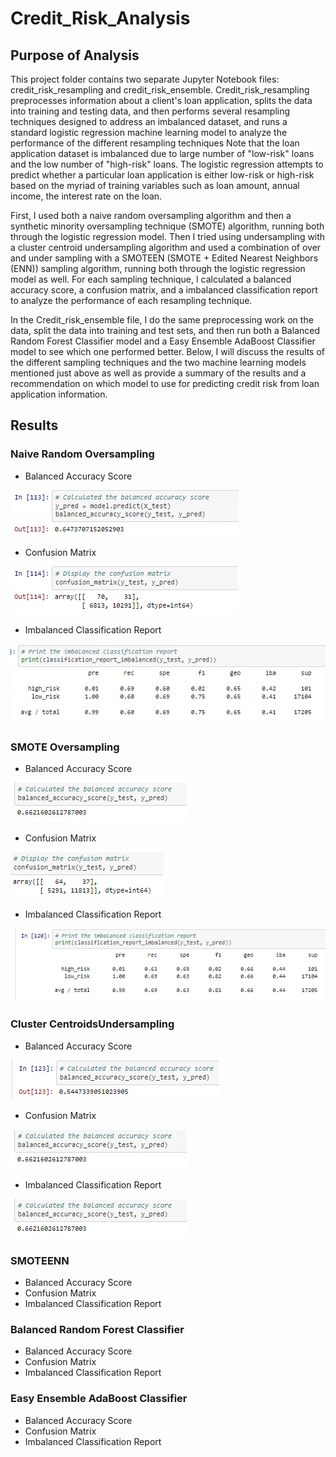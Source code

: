 # Credit_Risk_Analysis

## Purpose of Analysis
This project folder contains two separate Jupyter Notebook files: credit_risk_resampling and credit_risk_ensemble. Credit_risk_resampling preprocesses information about a client's loan application, splits the data into training and testing data, and then performs several resampling techniques designed to address an imbalanced dataset, and runs a standard logistic regression machine learning model to analyze the performance of the different resampling techniques Note that the loan application dataset is imbalanced due to large number of "low-risk" loans and the low number of "high-risk" loans. The logistic regression attempts to predict whether a particular loan application is either low-risk or high-risk based on the myriad of training variables such as loan amount, annual income, the interest rate on the loan. 

First, I used both a naive random oversampling algorithm and then a synthetic minority oversampling technique (SMOTE) algorithm, running both through the logistic regression model. Then I tried using undersampling with a cluster centroid undersampling algorithm and used a combination of over and under sampling with a SMOTEEN (SMOTE + Edited Nearest Neighbors (ENN)) sampling algorithm, running both through the logistic regression model as well. For each sampling technique, I calculated a balanced accuracy score, a confusion matrix, and a imbalanced classification report to analyze the performance of each resampling technique. 

In the Credit_risk_ensemble file, I do the same preprocessing work on the data, split the data into training and test sets, and then run both a Balanced Random Forest Classifier model and a Easy Ensemble AdaBoost Classifier model to see which one performed better. Below, I will discuss the results of the different sampling techniques and the two machine learning models mentioned just above as well as provide a summary of the results and a recommendation on which model to use for predicting credit risk from loan application information.

## Results
### Naive Random Oversampling
* Balanced Accuracy Score

![Random Oversampling Accuracy](https://github.com/SethBoswell/Credit_Risk_Analysis/blob/main/Images/Random%20Oversampling%20Accuracy.png)

* Confusion Matrix

![Random Oversampling Confusion Matrix](https://github.com/SethBoswell/Credit_Risk_Analysis/blob/main/Images/Random%20Oversampling%20Confusion%20Matrix.png)

* Imbalanced Classification Report

![Random Oversampling Classification Report](https://github.com/SethBoswell/Credit_Risk_Analysis/blob/main/Images/Random%20Oversampling%20Classification%20Report.png)

### SMOTE Oversampling
  * Balanced Accuracy Score

![SMOTE Oversampling Accuracy](https://github.com/SethBoswell/Credit_Risk_Analysis/blob/main/Images/SMOTE%20Accuracy.png)

  * Confusion Matrix

![SMOTE Oversampling Confusion Matrix](https://github.com/SethBoswell/Credit_Risk_Analysis/blob/main/Images/SMOTE%20Confusion%20Matrix.png)

  * Imbalanced Classification Report

![SMOTE Oversampling Classification Report](https://github.com/SethBoswell/Credit_Risk_Analysis/blob/main/Images/SMOTE%20Classification%20Report.png)

### Cluster CentroidsUndersampling
* Balanced Accuracy Score

![Undersampling](https://github.com/SethBoswell/Credit_Risk_Analysis/blob/main/Images/Undersampling%20Accuracy.png)

* Confusion Matrix

![SMOTE Oversampling Accuracy](https://github.com/SethBoswell/Credit_Risk_Analysis/blob/main/Images/SMOTE%20Accuracy.png)

* Imbalanced Classification Report

![SMOTE Oversampling Accuracy](https://github.com/SethBoswell/Credit_Risk_Analysis/blob/main/Images/SMOTE%20Accuracy.png)

### SMOTEENN
* Balanced Accuracy Score
* Confusion Matrix
* Imbalanced Classification Report

### Balanced Random Forest Classifier   
* Balanced Accuracy Score
* Confusion Matrix
* Imbalanced Classification Report

### Easy Ensemble AdaBoost Classifier
* Balanced Accuracy Score
* Confusion Matrix
* Imbalanced Classification Report
